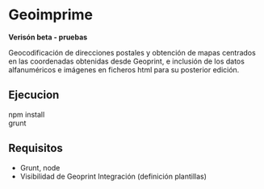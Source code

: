 # Geoimprime
**Verisón beta - pruebas**

Geocodificación de direcciones postales y obtención de mapas centrados en las coordenadas obtenidas desde Geoprint,
e inclusión de los datos alfanuméricos e imágenes en ficheros html para su posterior edición.

Ejecucion
---------
npm install  
grunt

Requisitos
----------
- Grunt, node
- Visibilidad de Geoprint Integración (definición plantillas)
